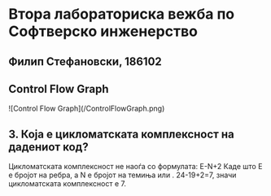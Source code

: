 <h1>Втора лабораториска вежба по Софтверско инженерство</h1>
<h2>Филип Стефановски, 186102</h2>

<h2>Control Flow Graph</h2>
![Control Flow Graph](/ControlFlowGraph.png)

<h2>3. Која е цикломатската комплексност на дадениот код?</h2>
Цикломатската комплексност не наоѓа со формулата: E-N+2
Каде што E е бројот на ребра, а N е бројот на темиња или .
24-19+2=7, значи цикломатската комплексност е 7.
